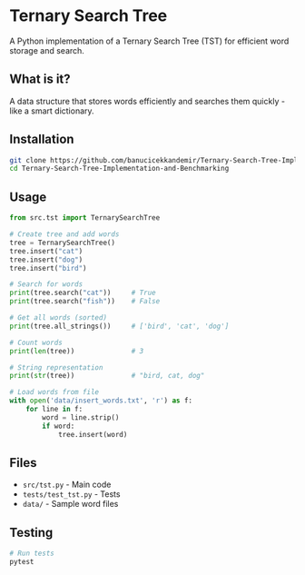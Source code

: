 # Ternary Search Tree

A Python implementation of a Ternary Search Tree (TST) for efficient word storage and search.

## What is it?

A data structure that stores words efficiently and searches them quickly - like a smart dictionary.


## Installation

```bash
git clone https://github.com/banucicekkandemir/Ternary-Search-Tree-Implementation-and-Benchmarking/tree/main
cd Ternary-Search-Tree-Implementation-and-Benchmarking
```
## Usage

```python
from src.tst import TernarySearchTree

# Create tree and add words
tree = TernarySearchTree()
tree.insert("cat")
tree.insert("dog")
tree.insert("bird")

# Search for words
print(tree.search("cat"))     # True
print(tree.search("fish"))    # False

# Get all words (sorted)
print(tree.all_strings())     # ['bird', 'cat', 'dog']

# Count words
print(len(tree))              # 3

# String representation
print(str(tree))              # "bird, cat, dog"

# Load words from file
with open('data/insert_words.txt', 'r') as f:
    for line in f:
        word = line.strip()
        if word:
            tree.insert(word)
```

## Files

- `src/tst.py` - Main code
- `tests/test_tst.py` - Tests
- `data/` - Sample word files

## Testing

```bash
# Run tests
pytest

```